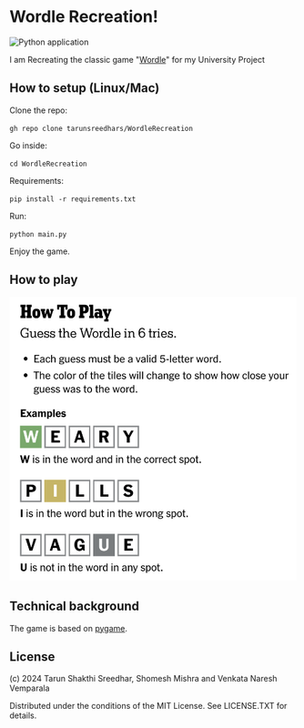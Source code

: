 # Wordle Recreation!

![Python application](https://github.com/tarunsreedhars/WordleRecreation/workflows/run_tests/badge.svg)

I am Recreating the classic game "[Wordle](https://www.nytimes.com/games/wordle/index.html)" for my University Project

## How to setup (Linux/Mac)

Clone the repo:

`gh repo clone tarunsreedhars/WordleRecreation`

Go inside:

`cd WordleRecreation`

Requirements:

`pip install -r requirements.txt`

Run:

`python main.py`

Enjoy the game.

## How to play

<img alt="Wordle Recreation" src="./images/image.png">

## Technical background

The game is based on [pygame](https://www.pygame.org/).

## License

(c) 2024 Tarun Shakthi Sreedhar, Shomesh Mishra and Venkata Naresh Vemparala

Distributed under the conditions of the MIT License. See LICENSE.TXT for details.

